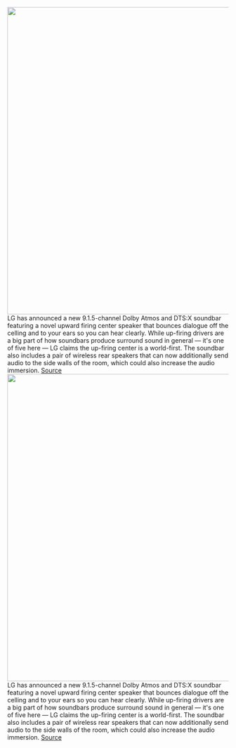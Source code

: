 <img src='https://cdn.vox-cdn.com/thumbor/6WdDjDEFQCJUOwy5SMuc-XNkvrM=/0x0:2560x1439/1200x800/filters:focal(1076x516:1484x924)/cdn.vox-cdn.com/uploads/chorus_image/image/70290132/LG_Soundbar_01_scaled.0.jpg' width='700px' /><br/>
LG has announced a new 9.1.5-channel Dolby Atmos and DTS:X soundbar featuring a novel upward firing center speaker that bounces dialogue off the celling and to your ears so you can hear clearly. While up-firing drivers are a big part of how soundbars produce surround sound in general — it's one of five here — LG claims the up-firing center is a world-first. The soundbar also includes a pair of wireless rear speakers that can now additionally send audio to the side walls of the room, which could also increase the audio immersion.
<a href='https://www.theverge.com/2021/12/17/22841919/lg-s95qr-soundbar-ces-2022-with-upward-firing-center-channel'> Source <a/><img src='https://cdn.vox-cdn.com/thumbor/6WdDjDEFQCJUOwy5SMuc-XNkvrM=/0x0:2560x1439/1200x800/filters:focal(1076x516:1484x924)/cdn.vox-cdn.com/uploads/chorus_image/image/70290132/LG_Soundbar_01_scaled.0.jpg' width='700px' /><br/>
LG has announced a new 9.1.5-channel Dolby Atmos and DTS:X soundbar featuring a novel upward firing center speaker that bounces dialogue off the celling and to your ears so you can hear clearly. While up-firing drivers are a big part of how soundbars produce surround sound in general — it's one of five here — LG claims the up-firing center is a world-first. The soundbar also includes a pair of wireless rear speakers that can now additionally send audio to the side walls of the room, which could also increase the audio immersion.
<a href='https://www.theverge.com/2021/12/17/22841919/lg-s95qr-soundbar-ces-2022-with-upward-firing-center-channel'> Source <a/>